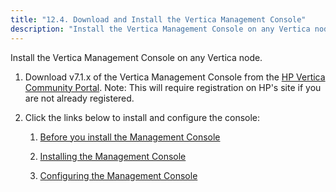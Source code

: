 ```yaml
---
title: "12.4. Download and Install the Vertica Management Console"
description: "Install the Vertica Management Console on any Vertica node Download v 7 1 x of the Vertica Management Console from the HP Vertica Community Portal Note This will require registration on HP s site if you are not already registered Click the links below to install and configure the console..."
---
```


Install the Vertica Management Console on any Vertica node.

1.  Download v7.1.x of the Vertica Management Console from the [HP Vertica Community Portal](https://my.vertica.com/downloads/). Note: This will require registration on HP's site if you are not already registered.

2.  Click the links below to install and configure the console:

    1.  [Before you install the Management Console](https://my.vertica.com/docs/7.1.x/HTML/index.htm#Authoring/InstallationGuide/InstallingMC/BeforeYouInstallManagementConsole.htm)

    2.  [Installing the Management Console](https://my.vertica.com/docs/7.1.x/HTML/index.htm#Authoring/InstallationGuide/InstallingMC/InstallingManagementConsole.htm)

    3.  [Configuring the Management Console](https://my.vertica.com/docs/7.1.x/HTML/index.htm#Authoring/InstallationGuide/InstallingMC/ConfiguringManagementConsole.htm)